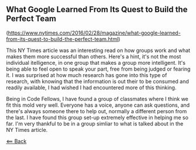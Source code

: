## What Google Learned From Its Quest to Build the Perfect Team
(https://www.nytimes.com/2016/02/28/magazine/what-google-learned-from-its-quest-to-build-the-perfect-team.html)

This NY Times article was an interesting read on how groups work and what makes them more successful than others. Here's a hint, it's not the most individual itelligence, in one group that makes a group more intelligent. It's being able to feel open to speak your part, free from being judged or fearing it. I was surprised at how much research has gone into this type of research, with knowing that the information is out their to be consumed and readily available, I had wished I had encountered more of this thinking. 

Being in Code Fellows, I have found a group of classmates where I think we fit this mold very well. Everyone has a voice, anyone can ask questions, and there's always someone there to help out, normally a different person from the last. I have found this group set-up extremely effective in helping me so far. I'm very thankful to be in a group simliar to what is talked about in the NY Times article.


[<== Back](README.md)